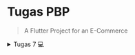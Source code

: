 # Tugas PBP

> A Flutter Project for an E-Commerce

<details>
    <summary>Tugas 7 💻</summary>

### 🟦🟥 Jelaskan apa yang dimaksud dengan stateless widget dan stateful widget, dan jelaskan perbedaan dari keduanya. 

> Stateless widget: 
Stateless widget adalah sebuah class widget yang tidak berubah (bersifat statis) dan tidak akan berubah statenya selama aplikasi berjalan.

> Stateful widget:
Stateful widget adalah sebuah class widget yang statenya dapat berubah salama aplikasi berjalan.


> Perbedaan:
Perbedaan dari kedua widget tersebut berada pada penggunaanya, yang di mana stateful dapat mengubah widget agar tampilan terlihat lebih dinamis, sebagai contoh yaitu suatu tombol. Sementara stateless tidak dapat mengubah widget seperti stateful, sebagai contoh yaitu gambar atau text yang static. 

### 🟦🟥 Sebutkan widget apa saja yang kamu gunakan pada proyek ini dan jelaskan fungsinya.

Saya mengunakkan widget built-in flutter dan widget buatan sendiri.

> widget built-in flutter:

`MaterialApp:` Yang mengatur keseluruahan sistem kerja aplikasi dan sebagai root dari seluruh antarmuka aplikasi flutter

`Material:` Memfasilitasikan visual effect utk widget

`InkWell:` saat user meng-click suatu elemen, akan terlihat effect ripple / gelombang di posisi elemen tersebut

`ScaffoldMessenger:` Mengkonfigurasi Snackbar dan juga menampilkannya

`SnackBar:` Menampilkan pesan setelah melakukan suatu aksi di layar pada bagian paling bawah

`Text:` menampilkan text dan style nya

`Container:` Mengatur letak, ukuran widget, dan memperindah tampilan antarmuka

`Center:` dapat memposisikan spesifik widget di tengah layar

`Column:` menyusun spesifik widget menjadi vertikal

`Icon:` Menampilkan icon dari Material Design Icon

`Padding:` Membuat space di antara widget lainnya

`Scaffold:` menyediakan banyak widget seperti SnackBar, FloatingActionButton, AppBar, dll

`AppBar:` Untuk menampilkan bar di atas layar

`Row:`  menyusun spesifik widget menjadi vertikal

`SizedBox:` menambahkan jarak secara vertikal maupun horizontal atau sebagai container kosong

`GridView:` menampilkan widget dalam grid sesuai letaknya

> widget buatan:

`MyApp:` main widget

`MyHomePage:` menampilkan halaman utama dari aplikasi

`ItemCard:` menampilkan informasi sesuai item dengan format card

`InfoCard:` menampilkan informasi secara detail dengan format card

### 🟦🟥 Apa fungsi dari setState()? Jelaskan variabel apa saja yang dapat terdampak dengan fungsi tersebut.

setState() digunakan dalam Stateful Widget untuk membuat ulang atau memperbarui tampilan widget karena terjadinya perubaha pada state widget maupun data. Oleh sebab itu, variabel yang dapat terdampak adalah build() yang akan merender ulang tampilan terbaru.

### 🟦🟥 Jelaskan perbedaan antara const dengan final.

> const:
conts digunakan widget yang dimana valuenya sudah constant / tidak dapat berubah sebelum di run / di compile. const dapat di optimalisasi pd kompilasi, karena nilainya sudah pasti.

> final:
final hanya digunakan sekali dan value dari variabel tsb perlu diinisialiasi sebelum di run / di compile. final mengunci variabel agar tidak dapat diubah setelah diinisialisasi.

### 🟦🟥 Jelaskan bagaimana cara kamu mengimplementasikan checklist-checklist di atas.

Sebelumnya, saya melakuan setup seperti biasanya yaitu: membuat project flutter baru > membuat repo baru > membuat webhook ke discord > kemudian menyambungkan directory ke repo.

Flutter akan menyediakan template untuk project saya. Setelah itu saya memindahkan widget buatan seperti `MyHomePage`, `ItemCard`, `InfoCard`, `ItemHomePage` ke menu.dart, mengkonfigurasi perubahan, dan handling beberapa error setelah perubahan tersebut. `InfoCard` berfungsi untuk menampikan data user.`ItemHomePage` akan menjadi field untuk `ItemCard`. Kemudian `ItemCard` akan memunculkan SnackBar jika sebuah tombol di click. Kemudian, saya mengubah `MyHomePage` menjadi stateless widget karena halaman tidak perlu perubahan state.

Untuk mengimplementasikan warna-warna yang berbeda untuk setiap tombol, saya menggunakan `Color.fromARGB(255,...,...,...))` untuk memilih warna secara spesifik 
Berikut beberapa contoh implementasinya:

```dart
...
ItemHomepage("Lihat Daftar Produk", Icons.mood, Color.fromARGB(255,20,29,73)), 
ItemHomepage("Tambah Produk", Icons.add, Color.fromARGB(255,45,67,128)), 
ItemHomepage("Logout", Icons.logout, Color.fromARGB(255,59,67,105)), 
...
backgroundColor: const Color.fromARGB(255, 65, 133, 137),
...
color: const Color.fromARGB(255, 153, 155, 204),
...
```
</details>